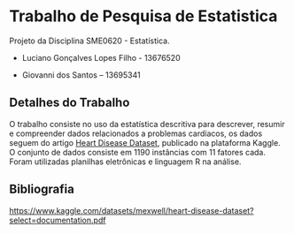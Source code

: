 # Trabalho de Pesquisa de Estatistica
Projeto da Disciplina SME0620 - Estatística.

- Luciano Gonçalves Lopes Filho - 13676520

- Giovanni dos Santos – 13695341

## Detalhes do Trabalho
O trabalho consiste no uso da estatística descritiva para descrever, resumir e compreender dados relacionados a problemas cardíacos, os dados seguem do artigo [Heart Disease Dataset]([https://github.com](https://www.kaggle.com/datasets/mexwell/heart-disease-dataset?select=documentation.pdf)), publicado na plataforma Kaggle. O conjunto de dados consiste em 1190 instâncias com 11 fatores cada. Foram utilizadas planilhas eletrônicas e linguagem R na análise.

## Bibliografia
https://www.kaggle.com/datasets/mexwell/heart-disease-dataset?select=documentation.pdf

